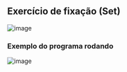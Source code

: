 ## Exercício de fixação (Set)
![image](https://raw.githubusercontent.com/devjleonardo/assets/main/Generics-Set-Map-java/10_Exerc%C3%ADcio%20de%20fixa%C3%A7%C3%A3o%20(Set)/exercicio.png)

### Exemplo do programa rodando
![image](https://raw.githubusercontent.com/devjleonardo/assets/main/Generics-Set-Map-java/10_Exerc%C3%ADcio%20de%20fixa%C3%A7%C3%A3o%20(Set)/exemplo%20do%20programa%20rodando.png)